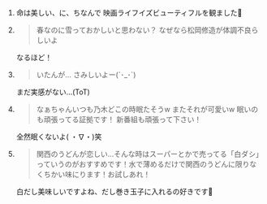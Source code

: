 1. 命は美しい、に、ちなんで 映画ライフイズビューティフルを観ました🌱

2. > 春なのに雪っておかしいと思わない？ なぜなら松岡修造が体調不良らしいよ

   なるほど！

3. > いたんが… さみしいよー(´･_･`)

   まだ実感がない…(ToT)

4. > なぁちゃんいつも乃木どこの時眠たそうw またそれが可愛いw 眠いのも頑張ってる証拠です！ 新番組も頑張って下さい！

   全然眠くないよ( ・∇・)笑

5. > 関西のうどんが恋しい…そんな時はスーパーとかで売ってる「白ダシ」っていうのがおすすめです！水で薄めるだけで関西のうどんに限りなくちかい味にります！お試しあれ！

   白だし美味しいですよね、だし巻き玉子に入れるの好きです🍳

